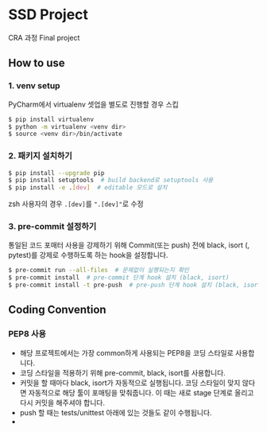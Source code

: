 # SSD Project

CRA 과정 Final project

## How to use
### 1. venv setup
PyCharm에서 virtualenv 셋업을 별도로 진행할 경우 스킵
```bash
$ pip install virtualenv
$ python -m virtualenv <venv dir>
$ source <venv dir>/bin/activate
```

### 2. 패키지 설치하기
```bash
$ pip install --upgrade pip
$ pip install setuptools  # build backend로 setuptools 사용
$ pip install -e .[dev]  # editable 모드로 설치
```
zsh 사용자의 경우 `.[dev]`를 `".[dev]"`로 수정

### 3. pre-commit 설정하기
통일된 코드 포매터 사용을 강제하기 위해 Commit(또는 push) 전에 black, isort (, pytest)를 강제로 수행하도록 하는 hook을 설정합니다.
```bash
$ pre-commit run --all-files  # 문제없이 실행되는지 확인
$ pre-commit install  # pre-commit 단계 hook 설치 (black, isort)
$ pre-commit install -t pre-push  # pre-push 단계 hook 설치 (black, isort, pytest)
```

## Coding Convention
### PEP8 사용
- 해당 프로젝트에서는 가장 common하게 사용되는 PEP8을 코딩 스타일로 사용합니다.
- 코딩 스타일을 적용하기 위해 pre-commit, black, isort를 사용합니다.
- 커밋을 할 때마다 black, isort가 자동적으로 실행됩니다. 코딩 스타일이 맞지 않다면 자동적으로 해당 툴이 포매팅을 맞춰줍니다. 이 때는 새로 stage 단계로 올리고 다시 커밋을 해주셔야 합니다.
- push 할 때는 tests/unittest 아래에 있는 것들도 같이 수행됩니다.
- 